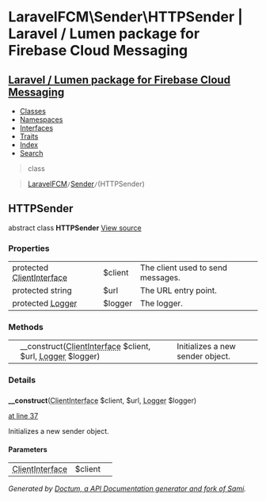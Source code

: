 # LaravelFCM\Sender\HTTPSender | Laravel / Lumen package for Firebase Cloud Messaging    

## [Laravel / Lumen package for Firebase Cloud Messaging](../../index.md)

- [Classes](../../classes.md)
- [Namespaces](../../namespaces.md)
- [Interfaces](../../interfaces.md)
- [Traits](../../traits.md)
- [Index](../../doc-index.md)
- [Search](../../search.md)

>class

>    [LaravelFCM](../../LaravelFCM.md)` / `[Sender](../../LaravelFCM/Sender.md)` / `(HTTPSender)
## HTTPSender

abstract class **HTTPSender** [View source](https://github.com/code-lts/Laravel-FCM/blob/main/src/Sender/HTTPSender.php)






### Properties

|   |   |   |   |
|---|---|---|---|
|<a name="property_client"></a>protected <abbr title="GuzzleHttp\ClientInterface">ClientInterface</abbr>|$client|The client used to send messages.||
|<a name="property_url"></a>protected string|$url|The URL entry point.||
|<a name="property_logger"></a>protected <abbr title="Monolog\Logger">Logger</abbr>|$logger|The logger.||
### Methods

|   |   |   |   |
|---|---|---|---|
||<a name="#method___construct"></a>__construct(<abbr title="GuzzleHttp\ClientInterface">ClientInterface</abbr> $client, $url, <abbr title="Monolog\Logger">Logger</abbr> $logger)|Initializes a new sender object.||


### Details
<a name id="method___construct"></a>

### 
  **__construct**(<abbr title="GuzzleHttp\ClientInterface">ClientInterface</abbr> $client, $url, <abbr title="Monolog\Logger">Logger</abbr> $logger)

[at line 37](https://github.com/code-lts/Laravel-FCM/blob/main/src/Sender/HTTPSender.php#L37)

Initializes a new sender object.        

#### Parameters

|   |   |   |
|---|---|---|
|<abbr title="GuzzleHttp\ClientInterface">ClientInterface</abbr>|$client|||$url||<abbr title="Monolog\Logger">Logger</abbr>|$logger|
_Generated by [Doctum, a API Documentation generator and fork of Sami](https://github.com/code-lts/doctum)._